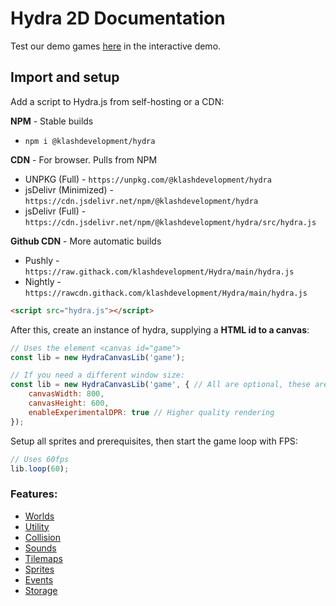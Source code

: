 # Hydra 2D Documentation
Test our demo games [here](https://raw.githack.com/klashdevelopment/Hydra/main/index.html) in the interactive demo.

## Import and setup
Add a script to Hydra.js from self-hosting or a CDN:

**NPM** - Stable builds
- `npm i @klashdevelopment/hydra`

**CDN** - For browser. Pulls from NPM
- UNPKG (Full) - `https://unpkg.com/@klashdevelopment/hydra`
- jsDelivr (Minimized) - `https://cdn.jsdelivr.net/npm/@klashdevelopment/hydra`
- jsDelivr (Full) - `https://cdn.jsdelivr.net/npm/@klashdevelopment/hydra/src/hydra.js`

**Github CDN** - More automatic builds
- Pushly - `https://raw.githack.com/klashdevelopment/Hydra/main/hydra.js`
- Nightly - `https://rawcdn.githack.com/klashdevelopment/Hydra/main/hydra.js`

```html
<script src="hydra.js"></script>
```

After this, create an instance of hydra, supplying a **HTML id to a canvas**:
```js
// Uses the element <canvas id="game">
const lib = new HydraCanvasLib('game');

// If you need a different window size:
const lib = new HydraCanvasLib('game', { // All are optional, these are the defaults
    canvasWidth: 800,
    canvasHeight: 600,
    enableExperimentalDPR: true // Higher quality rendering
});
```
Setup all sprites and prerequisites, then start the game loop with FPS:
```js
// Uses 60fps
lib.loop(60);
```


### Features:
- [Worlds](./worlds)
- [Utility](./utility)
- [Collision](./collision)
- [Sounds](./sounds)
- [Tilemaps](./tilemap)
- [Sprites](./sprites)
- [Events](./events)
- [Storage](./storage)